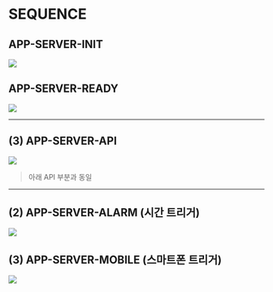 # SEQUENCE

## APP-SERVER-INIT
![](http://www.plantuml.com/plantuml/proxy?cache=no&src=https://raw.githubusercontent.com/Team-Kelly/Requirements/main/uml/sequence/app-server-init.puml)


## APP-SERVER-READY
![](http://www.plantuml.com/plantuml/proxy?cache=no&src=https://raw.githubusercontent.com/Team-Kelly/Requirements/main/uml/sequence/app-server-ready.puml)

___

## (3) APP-SERVER-API
![](http://www.plantuml.com/plantuml/proxy?cache=no&src=https://raw.githubusercontent.com/Team-Kelly/Requirements/main/uml/sequence/app-server-api.puml)

> 아래 API 부분과 동일

___
## (2) APP-SERVER-ALARM (시간 트리거)
![](http://www.plantuml.com/plantuml/proxy?cache=no&src=https://raw.githubusercontent.com/Team-Kelly/Requirements/main/uml/sequence/app-server-alarm.puml)

## (3) APP-SERVER-MOBILE (스마트폰 트리거)
![](http://www.plantuml.com/plantuml/proxy?cache=no&src=https://raw.githubusercontent.com/Team-Kelly/Requirements/main/uml/sequence/app-server-mobile.puml)

